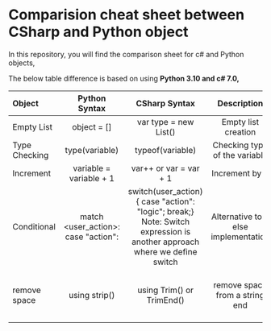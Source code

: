 # Comparision cheat sheet between CSharp and Python object
In this repository, you will find the comparison sheet for c# and Python objects,

The below table difference is based on using **Python 3.10 and c# 7.0,**

| Object      | Python Syntax     | CSharp Syntax                    | Description                    | Python Example                   | CSharp Example |
| :---        | :----:            |    :---:                         |       :---:                    | :---:                            | :--:           |
| Empty List  | object = []       | var type = new List<DataType>()  | Empty list creation            | todos = []                       | var todos = new List<string>()|
| Type Checking| type(variable)   | typeof(variable)                 | Checking type of the variable  | name = "nani" print(type(name))  | var name="nani"; Console.WriteLine(typeOf(name));|
| Increment | variable = variable + 1 | var++ or var = var + 1  | Increment by 1| i = 0 \\n i = i + 1 | var i = 0; i++; or i = i+1|
| Conditional | match <user_action>: case "action": <logic> | switch(user_action){ case "action": "logic"; break;} Note: Switch expression is another approach where we define switch | Alternative to if else implementation |user_action = input("Todo app - add, show, exit: ") match  user_action: | var user_action = Console.ReadLine(); switch(user_action) { case "add": "add an item"; break; } |
| remove space | using strip() | using Trim() or TrimEnd() |remove space from a string end | user_action = input("enter a string :") user_action = user_action.strip() | var user_action = Console.ReadLine(); user_action = user_action.TrimEnd(); |
